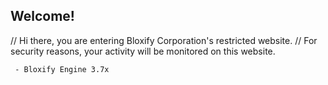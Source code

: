 ## Welcome! 
// Hi there, you are entering Bloxify Corporation's restricted website.
// For security reasons, your activity will be monitored on this website.

     - Bloxify Engine 3.7x
